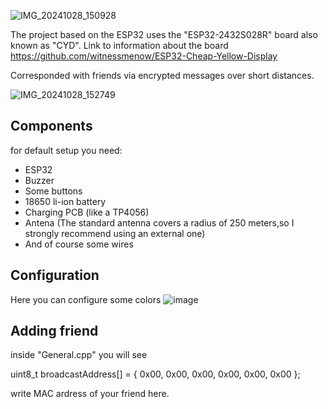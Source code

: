 ![IMG_20241028_150928](https://github.com/user-attachments/assets/91028187-f26e-48a4-a6a8-bbc3fd184f5a)

The project based on the ESP32 uses the "ESP32-2432S028R" board also known as "CYD".
Link to information about the board 
https://github.com/witnessmenow/ESP32-Cheap-Yellow-Display

Corresponded with friends via encrypted messages over short distances.

![IMG_20241028_152749](https://github.com/user-attachments/assets/1350f934-eb75-42d3-bbe7-894ad49ee3bf)

## Components 
for default setup you need:

- ESP32
- Buzzer
- Some buttons
- 18650 li-ion battery
- Charging PCB (like a TP4056)
- Antena
(The standard antenna covers a radius of 250 meters,so I strongly recommend using an external one)
- And of course some wires

## Configuration

Here you can configure some colors
![image](https://github.com/user-attachments/assets/245bae60-2f44-4f5e-b7c0-9d4de7308b5c)


## Adding friend

inside "General.cpp" you will see

uint8_t broadcastAddress[] = { 0x00, 0x00, 0x00, 0x00, 0x00, 0x00 };

write MAC ardress of your friend here.




